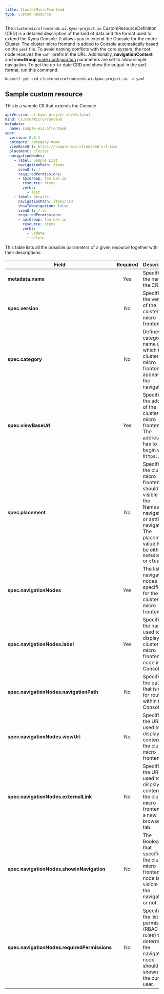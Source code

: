 ```yaml
---
title: ClusterMicroFrontend
type: Custom Resource
---
```


The `clustermicrofrontends.ui.kyma-project.io` CustomResourceDefinition (CRD) is a detailed description of the kind of data and the format used to extend the Kyma Console. It allows you to extend the Console for the entire Cluster. The cluster micro frontend  is added to Console automatically based on the `yaml` file. To avoid naming conflicts with the core system, the root node receives the `cmf-` prefix in the URL. Additionally,  **navigationContext** and **viewGroup**  [node configuration](https://github.com/kyma-project/luigi/blob/master/docs/navigation-parameters-reference.md#node-parameters) parameters are set to allow simple navigation. To get the up-to-date CRD and show the output in the `yaml` format, run this command:

``` bash
kubectl get crd clustermicrofrontends.ui.kyma-project.io -o yaml
```

## Sample custom resource

This is a sample CR that extends the Console.

``` yaml
apiVersion: ui.kyma-project.io/v1alpha1
kind: ClusterMicroFrontend
metadata:
  name: sample-microfrontend
spec:
  version: 0.0.1
  category: category-name
  viewBaseUrl: https://sample-microfrontend-url.com
  placement: cluster
  navigationNodes:
    - label: Sample List
      navigationPath: items
      viewUrl: /
      requiredPermissions:
      - apiGroup: foo.bar.io
        resource: items
        verbs:
          - list
    - label: Details
      navigationPath: items/:id
      showInNavigation: false
      viewUrl: /:id
      requiredPermissions:
      - apiGroup: foo.bar.io
        resource: items
        verbs:
          - update
          - delete
```

This table lists all the possible parameters of a given resource together with their descriptions:

| Field   |      Required      |  Description |
|----------|:-------------:|------|
| **metadata.name** | Yes | Specifies the name of the CR. |
| **spec.version** | No | Specifies the version of the cluster micro frontend. |
| **spec.category** | No | Defines the category name under which the cluster micro frontend appears in the navigation. |
| **spec.viewBaseUrl** | Yes | Specifies the address of the cluster micro frontend. The address has to begin with `https://`.  |
| **spec.placement** | No |  Specifies if the cluster micro frontend should be visible in the Namespace navigation or settings navigation. The placement value has to be either `namespace` or `cluster`. |
| **spec.navigationNodes** | Yes | The list of navigation nodes specified for the cluster micro frontend. |
| **spec.navigationNodes.label** | Yes | Specifies the name used to display the cluster micro frontend's node in the Console UI. |
| **spec.navigationNodes.navigationPath** | No | Specifies the path that is used for routing within the Console. |
| **spec.navigationNodes.viewUrl** | No | Specifies the URL used to display the content of the cluster micro frontend. |
| **spec.navigationNodes.externalLink** | No | Specifies the URL used to display the content of the cluster micro frontend in a new browser tab. |
| **spec.navigationNodes.showInNavigation** | No | The Boolean that specifies if the cluster micro frontend's node is visible in the navigation or not. |
| **spec.navigationNodes.requiredPermissions** | No | Specifies the list of permissions (RBAC rules) that determine if the navigation node should be shown for the current user.  |
